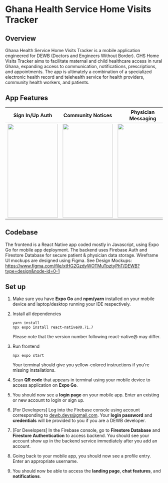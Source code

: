 # Ghana Health Service Home Visits Tracker

## Overview
Ghana Health Service Home Visits Tracker is a mobile application engineered for DEWB (Doctors and Engineers Without Border). GHS Home Visits Tracker aims to facilitate maternal and child healthcare access in rural Ghana, expanding access to communication, notificatiions, prescriptions, and appointments. The app is ultimately a combination of a specialized electronic health record and telehealth service for health providers, community health workers, and patients.

## App Features

| Sign In/Up Auth | Community Notices | Physician Messaging |  1-1 Chat Features  | Notifications |
| --- | --- | --- | --- | --- |
| <img src="https://user-images.githubusercontent.com/64095665/236744176-d8179ca7-3e38-4063-9501-190c4cd5d873.PNG" width="160" height="300"> | <img src="https://user-images.githubusercontent.com/64095665/236744218-aad6565c-2d62-422e-9875-b7f63a6d9ff3.PNG" width="160" height="300"> | <img src="https://user-images.githubusercontent.com/64095665/236744295-ebaf6288-e8d0-4196-baac-f95c741a3dd9.PNG" width="160" height="300"> | <img src="https://user-images.githubusercontent.com/64095665/236744360-b831d7e4-8b98-4725-a213-9036bc995e39.PNG" width="160" height="300"> | <img src="https://user-images.githubusercontent.com/64095665/236744489-84c2557b-db23-498a-a491-eed1f3f87cc5.PNG" width="160" height="300"> |

## Codebase

The frontend is a React Native app coded mostly in Javascript, using Expo Go for mobile app deployment. The backend uses Firebase Auth and Firestore Database for secure patient & physician data storage. Wireframe UI mockups are designed using Figma. See Design Mockups: https://www.figma.com/file/xtHG2GzdyWOTMuTpztyPhT/DEWB?type=design&node-id=0-1

## Set up
1. Make sure you have **Expo Go** and **npm/yarn** installed on your mobile device and laptop/desktop running your IDE respectively. 

2. Install all dependencies
    ```
    yarn install
    npx expo install react-native@0.71.7
    ```
   Please note that the version number following react-native@ may differ. 
   
3. Run frontend
    ```
    npx expo start
    ```
    Your terminal should give you yellow-colored instructions if you're missing installations.
    
4. Scan **QR code** that appears in terminal using your mobile device to access application on **Expo Go**.

5. You should now see a **login page** on your mobile app. Enter an existing or new account to login or sign up.

6. [For Developers] Log into the Firebase console using account corresponding to dewb.devs@gmail.com. Your **login password** and **credentials** will be provided to you if you are a DEWB developer.

7. [For Developers] In the Firebase console, go to **Firestore Database** and **Firestore Authentication** to access backend. You should see your account show up in the backend service immediately after you add an account.

8. Going back to your mobile app, you should now see a profile entry. Enter an appropriate username.

9. You should now be able to access the **landing page**, **chat features**, and **notifications**.

